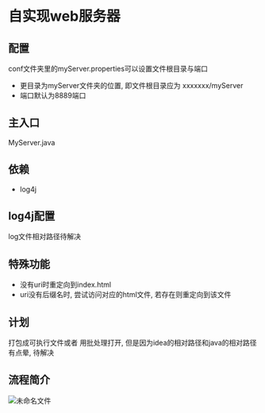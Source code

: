 # 自实现web服务器
## 配置

conf文件夹里的myServer.properties可以设置文件根目录与端口

- 更目录为myServer文件夹的位置, 即文件根目录应为 xxxxxxx/myServer
- 端口默认为8889端口

## 主入口
MyServer.java

## 依赖
- log4j

## log4j配置
log文件相对路径待解决

## 特殊功能
- 没有uri时重定向到index.html
- uri没有后缀名时, 尝试访问对应的html文件, 若存在则重定向到该文件

## 计划
打包成可执行文件或者 用批处理打开, 但是因为idea的相对路径和java的相对路径有点晕, 待解决



## 流程简介

![未命名文件](F:\学习\笔记\markdown\img\未命名文件.png)

